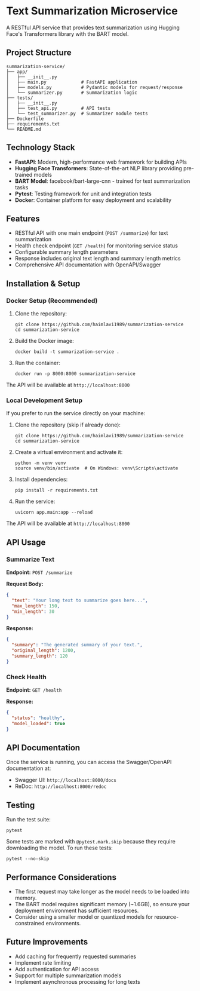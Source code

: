 # Text Summarization Microservice

A RESTful API service that provides text summarization using Hugging Face's Transformers library with the BART model.

## Project Structure

```
summarization-service/
├── app/
│   ├── __init__.py
│   ├── main.py             # FastAPI application
│   ├── models.py           # Pydantic models for request/response
│   └── summarizer.py       # Summarization logic
├── tests/
│   ├── __init__.py
│   ├── test_api.py         # API tests
│   └── test_summarizer.py  # Summarizer module tests
├── Dockerfile
├── requirements.txt
└── README.md
```

## Technology Stack

- **FastAPI**: Modern, high-performance web framework for building APIs
- **Hugging Face Transformers**: State-of-the-art NLP library providing pre-trained models
- **BART Model**: facebook/bart-large-cnn - trained for text summarization tasks
- **Pytest**: Testing framework for unit and integration tests
- **Docker**: Container platform for easy deployment and scalability

## Features

- RESTful API with one main endpoint (`POST /summarize`) for text summarization
- Health check endpoint (`GET /health`) for monitoring service status
- Configurable summary length parameters
- Response includes original text length and summary length metrics
- Comprehensive API documentation with OpenAPI/Swagger

## Installation & Setup

### Docker Setup (Recommended)
1. Clone the repository:
   ```
   git clone https://github.com/haimlavi1989/summarization-service
   cd summarization-service
   ```
2. Build the Docker image:
   ```
   docker build -t summarization-service .
   ```
3. Run the container:
   ```
   docker run -p 8000:8000 summarization-service
   ```

The API will be available at `http://localhost:8000`

### Local Development Setup
If you prefer to run the service directly on your machine:

1. Clone the repository (skip if already done):
   ```
   git clone https://github.com/haimlavi1989/summarization-service
   cd summarization-service
   ```
2. Create a virtual environment and activate it:
   ```
   python -m venv venv
   source venv/bin/activate  # On Windows: venv\Scripts\activate
   ```
3. Install dependencies:
   ```
   pip install -r requirements.txt
   ```
4. Run the service:
   ```
   uvicorn app.main:app --reload
   ```

The API will be available at `http://localhost:8000`

## API Usage

### Summarize Text

**Endpoint:** `POST /summarize`

**Request Body:**
```json
{
  "text": "Your long text to summarize goes here...",
  "max_length": 150,
  "min_length": 30
}
```

**Response:**
```json
{
  "summary": "The generated summary of your text.",
  "original_length": 1200,
  "summary_length": 120
}
```

### Check Health

**Endpoint:** `GET /health`

**Response:**
```json
{
  "status": "healthy",
  "model_loaded": true
}
```

## API Documentation

Once the service is running, you can access the Swagger/OpenAPI documentation at:
- Swagger UI: `http://localhost:8000/docs`
- ReDoc: `http://localhost:8000/redoc`

## Testing

Run the test suite:
```
pytest
```

Some tests are marked with `@pytest.mark.skip` because they require downloading the model. To run these tests:
```
pytest --no-skip
```

## Performance Considerations

- The first request may take longer as the model needs to be loaded into memory.
- The BART model requires significant memory (~1.6GB), so ensure your deployment environment has sufficient resources.
- Consider using a smaller model or quantized models for resource-constrained environments.

## Future Improvements

- Add caching for frequently requested summaries
- Implement rate limiting
- Add authentication for API access
- Support for multiple summarization models
- Implement asynchronous processing for long texts
